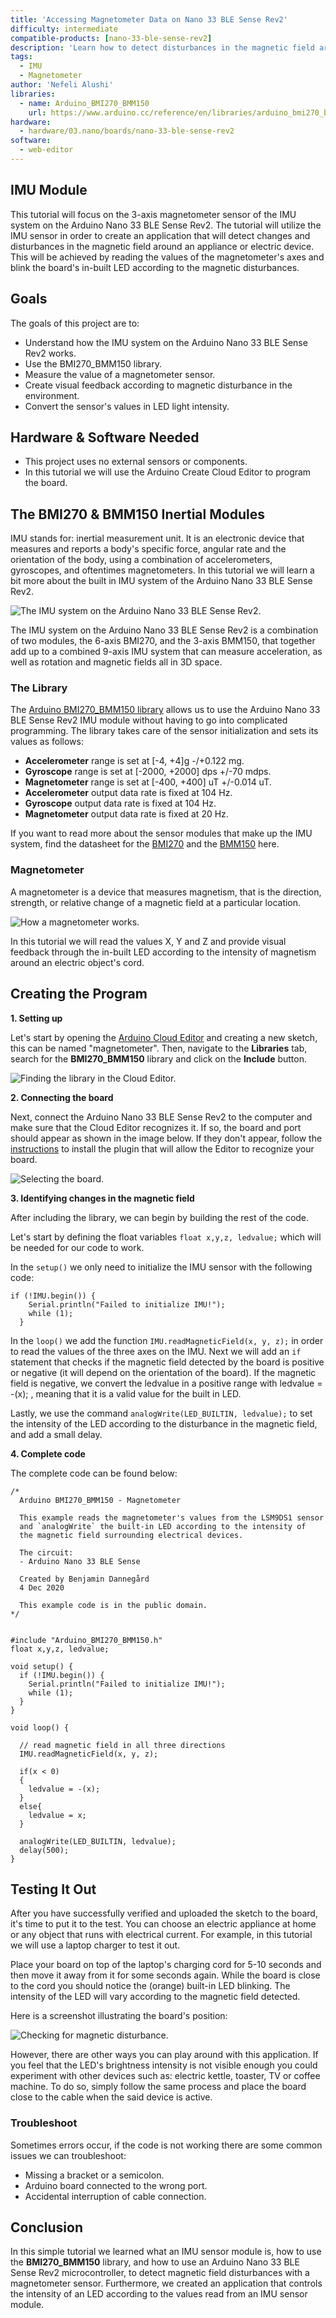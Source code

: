 ```yaml
---
title: 'Accessing Magnetometer Data on Nano 33 BLE Sense Rev2'
difficulty: intermediate
compatible-products: [nano-33-ble-sense-rev2]
description: 'Learn how to detect disturbances in the magnetic field around an electronic device using the Nano 33 BLE Sense Rev2 board.'
tags:
  - IMU
  - Magnetometer
author: 'Nefeli Alushi'
libraries: 
  - name: Arduino_BMI270_BMM150
    url: https://www.arduino.cc/reference/en/libraries/arduino_bmi270_bmm150/
hardware:
  - hardware/03.nano/boards/nano-33-ble-sense-rev2
software:
  - web-editor
---
```



## IMU Module

This tutorial will focus on the 3-axis magnetometer sensor of the IMU system on the Arduino Nano 33 BLE Sense Rev2. The tutorial will utilize the IMU sensor in order to create an application that will detect changes and disturbances in the magnetic field around an appliance or electric device. This will be achieved by reading the values of the magnetometer's axes and blink the board's in-built LED according to the magnetic disturbances. 


## Goals

The goals of this project are to:
- Understand how the IMU system on the Arduino Nano 33 BLE Sense Rev2 works.
- Use the BMI270_BMM150 library.
- Measure the value of a magnetometer sensor.
- Create visual feedback according to magnetic disturbance in the environment.
- Convert the sensor's values in LED light intensity.


## Hardware & Software Needed
* This project uses no external sensors or components.
* In this tutorial we will use the Arduino Create Cloud Editor to program the board.



## The BMI270 & BMM150 Inertial Modules
IMU stands for: inertial measurement unit. It is an electronic device that measures and reports a body's specific force, angular rate and the orientation of the body, using a combination of accelerometers, gyroscopes, and oftentimes magnetometers. In this tutorial we will learn a bit more about the built in IMU system of the Arduino Nano 33 BLE Sense Rev2.

![The IMU system on the Arduino Nano 33 BLE Sense Rev2.](./assets/nano33BS_04_IMU.png)


The IMU system on the Arduino Nano 33 BLE Sense Rev2 is a combination of two modules, the 6-axis BMI270, and the 3-axis BMM150, that together add up to a combined 9-axis IMU system that can measure acceleration, as well as rotation and magnetic fields all in 3D space.


### The Library
The [Arduino BMI270_BMM150 library](https://www.arduino.cc/reference/en/libraries/arduino_bmi270_bmm150/) allows us to use the Arduino Nano 33 BLE Sense Rev2 IMU module without having to go into complicated programming. The library takes care of the sensor initialization and sets its values as follows:

- **Accelerometer** range is set at [-4, +4]g -/+0.122 mg.
- **Gyroscope** range is set at [-2000, +2000] dps +/-70 mdps.
- **Magnetometer** range is set at [-400, +400] uT +/-0.014 uT.
- **Accelerometer** output data rate is fixed at 104 Hz.
- **Gyroscope** output data rate is fixed at 104 Hz.
- **Magnetometer** output data rate is fixed at 20 Hz.

If you want to read more about the sensor modules that make up the IMU system, find the datasheet for the <a href="https://content.arduino.cc/assets/bst-bmi270-ds000.pdf" target="_blank">BMI270</a> and the <a href="https://content.arduino.cc/assets/bst-bmm150-ds001.pdf" target="_blank">BMM150</a> here.

### Magnetometer
A magnetometer is a device that measures magnetism, that is the direction, strength, or relative change of a magnetic field at a particular location.

![How a magnetometer works.](./assets/nano33BS_04_magnetometer.png)

In this tutorial we will read the values X, Y and Z and provide visual feedback through the in-built LED according to the intensity of magnetism around an electric object's cord.


## Creating the Program

**1. Setting up** 

Let's start by opening the [Arduino Cloud Editor](https://create.arduino.cc/editor) and creating a new sketch, this can be named "magnetometer". Then, navigate to the **Libraries** tab, search for the **BMI270_BMM150** library and click on the **Include** button. 

![Finding the library in the Cloud Editor.](./assets/nano33BS_04_include_library.png)


**2. Connecting the board**

Next, connect the Arduino Nano 33 BLE Sense Rev2 to the computer and make sure that the Cloud Editor recognizes it. If so, the board and port should appear as shown in the image below. If they don't appear, follow the [instructions](https://create.arduino.cc/getting-started/plugin/welcome) to install the plugin that will allow the Editor to recognize your board.

![Selecting the board.](./assets/nano33BS_04_board_port.png)


**3. Identifying changes in the magnetic field**

After including the library, we can begin by building the rest of the code. 

Let's start by defining the float variables `float x,y,z, ledvalue;` which will be needed for our code to work.

In the `setup()` we only need to initialize the IMU sensor with the following code:
```arduino
if (!IMU.begin()) {
    Serial.println("Failed to initialize IMU!");
    while (1);
  }
```

In the `loop()` we add the function `IMU.readMagneticField(x, y, z);` in order to read the values of the three axes on the IMU. 
Next we will add an `if` statement that checks if the magnetic field detected by the board is positive or negative (it will depend on the orientation of the board). If the magnetic field is negative, we convert the ledvalue in a positive range with ledvalue = -(x); , meaning that it is a valid value for the built in LED.

Lastly, we use the command `analogWrite(LED_BUILTIN, ledvalue);` to set the intensity of the LED according to the disturbance in the magnetic field, and add a small delay. 



**4. Complete code**

The complete code can be found below:

```arduino
/*
  Arduino BMI270_BMM150 - Magnetometer

  This example reads the magnetometer's values from the LSM9DS1 sensor 
  and `analogWrite` the built-in LED according to the intensity of
  the magnetic field surrounding electrical devices.

  The circuit:
  - Arduino Nano 33 BLE Sense

  Created by Benjamin Dannegård
  4 Dec 2020

  This example code is in the public domain.
*/


#include "Arduino_BMI270_BMM150.h"
float x,y,z, ledvalue;

void setup() {
  if (!IMU.begin()) {
    Serial.println("Failed to initialize IMU!");
    while (1);
  }
}

void loop() {
  
  // read magnetic field in all three directions
  IMU.readMagneticField(x, y, z);
  
  if(x < 0)
  {
    ledvalue = -(x);
  }
  else{
    ledvalue = x;
  }
  
  analogWrite(LED_BUILTIN, ledvalue);
  delay(500);
}
```



## Testing It Out

After you have successfully verified and uploaded the sketch to the board, it's time to put it to the test. You can choose an electric appliance at home or any object that runs with electrical current. For example, in this tutorial we will use a laptop charger to test it out. 

Place your board on top of the laptop's charging cord for 5-10 seconds and then move it away from it for some seconds again. While the board is close to the cord you should notice the (orange) built-in LED blinking. The intensity of the LED will vary according to the magnetic field detected.

Here is a screenshot illustrating the board's position:

![Checking for magnetic disturbance.](./assets/nano33BS_04_illustration.png)

However, there are other ways you can play around with this application. If you feel that the LED's brightness intensity is not visible enough you could experiment with other devices such as: electric kettle, toaster, TV or coffee machine. To do so, simply follow the same process and place the board close to the cable when the said device is active.

### Troubleshoot

Sometimes errors occur, if the code is not working there are some common issues we can troubleshoot:
- Missing a bracket or a semicolon.
- Arduino board connected to the wrong port. 
- Accidental interruption of cable connection.


## Conclusion

In this simple tutorial we learned what an IMU sensor module is, how to use the **BMI270_BMM150** library, and how to use an Arduino Nano 33 BLE Sense Rev2 microcontroller, to detect magnetic field disturbances with a magnetometer sensor. Furthermore, we created an application that controls the intensity of an LED according to the values read from an IMU sensor module.

